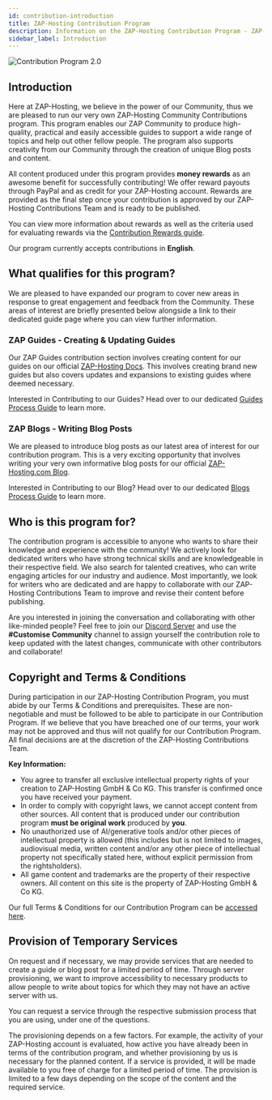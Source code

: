 ```yaml
---
id: contribution-introduction
title: ZAP-Hosting Contribution Program
description: Information on the ZAP-Hosting Contribution Program - ZAP-Hosting.com documentation
sidebar_label: Introduction
---
```


![Contribution Program 2.0](https://screensaver01.zap-hosting.com/index.php/s/djbjL5gHGRCYAzq/preview)

## Introduction

Here at ZAP-Hosting, we believe in the power of our Community, thus we are pleased to run our very own ZAP-Hosting Community Contributions program. This program enables our ZAP Community to produce high-quality, practical and easily accessible guides to support a wide range of topics and help out other fellow people. The program also supports creativity from our Community through the creation of unique Blog posts and content.

All content produced under this program provides **money rewards** as an awesome benefit for successfully contributing! We offer reward payouts through PayPal and as credit for your ZAP-Hosting account. Rewards are provided as the final step once your contribution is approved by our ZAP-Hosting Contributions Team and is ready to be published.

You can view more information about rewards as well as the criteria used for evaluating rewards via the [Contribution Rewards guide](contribution-rewards.md).

Our program currently accepts contributions in **English**.

## What qualifies for this program?

We are pleased to have expanded our program to cover new areas in response to great engagement and feedback from the Community. These areas of interest are briefly presented below alongside a link to their dedicated guide page where you can view further information.

### ZAP Guides - Creating & Updating Guides

Our ZAP Guides contribution section involves creating content for our guides on our official [ZAP-Hosting Docs](https://zap-hosting.com/guides/). This involves creating brand new guides but also covers updates and expansions to existing guides where deemed necessary.

Interested in Contributing to our Guides? Head over to our dedicated [Guides Process Guide](contribution-guides.md) to learn more.

### ZAP Blogs - Writing Blog Posts

We are pleased to introduce blog posts as our latest area of interest for our contribution program. This is a very exciting opportunity that involves writing your very own informative blog posts for our official [ZAP-Hosting.com Blog](https://zap-hosting.com/en/blog/).

Interested in Contributing to our Blog? Head over to our dedicated [Blogs Process Guide](contribution-blogs.md) to learn more.

## Who is this program for?

The contribution program is accessible to anyone who wants to share their knowledge and experience with the community! We actively look for dedicated writers who have strong technical skills and are knowledgeable in their respective field. We also search for talented creatives, who can write engaging articles for our industry and audience. Most importantly, we look for writers who are dedicated and are happy to collaborate with our ZAP-Hosting Contributions Team to improve and revise their content before publishing.

Are you interested in joining the conversation and collaborating with other like-minded people? Feel free to join our [Discord Server](https://discord.com/invite/zaphosting) and use the **#Customise Community** channel to assign yourself the contribution role to keep updated with the latest changes, communicate with other contributors and collaborate!

## Copyright and Terms & Conditions

During participation in our ZAP-Hosting Contribution Program, you must abide by our Terms & Conditions and prerequisites. These are non-negotiable and must be followed to be able to participate in our Contribution Program. If we believe that you have breached one of our terms, your work may not be approved and thus will not qualify for our Contribution Program. All final decisions are at the discretion of the ZAP-Hosting Contributions Team.

**Key Information:**
- You agree to transfer all exclusive intellectual property rights of your creation to ZAP-Hosting GmbH & Co KG. This transfer is confirmed once you have received your payment.
- In order to comply with copyright laws, we cannot accept content from other sources. All content that is produced under our contribution program **must be original work** produced by **you**.
- No unauthorized use of AI/generative tools and/or other pieces of intellectual property is allowed (this includes but is not limited to images, audiovisual media, written content and/or any other piece of intellectual property not specifically stated here, without explicit permission from the rightsholders).
- All game content and trademarks are the property of their respective owners. All content on this site is the property of ZAP-Hosting GmbH & Co KG.

Our full Terms & Conditions for our Contribution Program can be [accessed here](contribution-terms.md).

## Provision of Temporary Services

On request and if necessary, we may provide services that are needed to create a guide or blog post for a limited period of time. Through server provisioning, we want to improve accessibility to necessary products to allow people to write about topics for which they may not have an active server with us.

You can request a service through the respective submission process that you are using, under one of the questions.

The provisioning depends on a few factors. For example, the activity of your ZAP-Hosting account is evaluated, how active you have already been in terms of the contribution program, and whether provisioning by us is necessary for the planned content. If a service is provided, it will be made available to you free of charge for a limited period of time. The provision is limited to a few days depending on the scope of the content and the required service.
